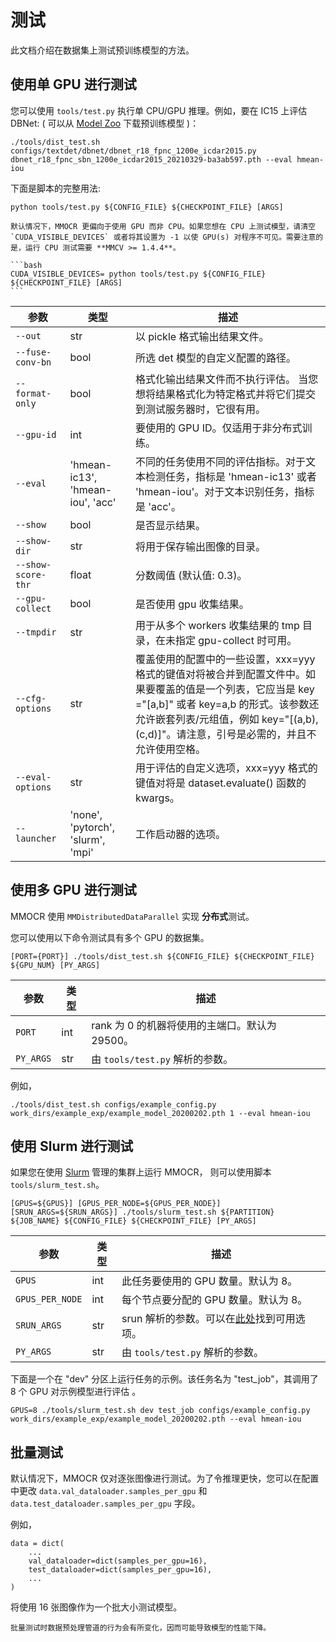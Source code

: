 # 测试

此文档介绍在数据集上测试预训练模型的方法。

## 使用单 GPU 进行测试

您可以使用 `tools/test.py` 执行单 CPU/GPU 推理。例如，要在 IC15 上评估 DBNet: ( 可以从 [Model Zoo]( ../../README_zh-CN.md#模型库) 下载预训练模型 )：

```shell
./tools/dist_test.sh configs/textdet/dbnet/dbnet_r18_fpnc_1200e_icdar2015.py dbnet_r18_fpnc_sbn_1200e_icdar2015_20210329-ba3ab597.pth --eval hmean-iou
```

下面是脚本的完整用法:

```shell
python tools/test.py ${CONFIG_FILE} ${CHECKPOINT_FILE} [ARGS]
```

````{note}
默认情况下，MMOCR 更偏向于使用 GPU 而非 CPU。如果您想在 CPU 上测试模型，请清空 `CUDA_VISIBLE_DEVICES` 或者将其设置为 -1 以使 GPU(s) 对程序不可见。需要注意的是，运行 CPU 测试需要 **MMCV >= 1.4.4**。

```bash
CUDA_VISIBLE_DEVICES= python tools/test.py ${CONFIG_FILE} ${CHECKPOINT_FILE} [ARGS]
```

````



| 参数               | 类型                              | 描述                                                                                                                                                                                                                                                                                                                                                                            |
| ------------------ | --------------------------------- | -------------------------------------------------------------------------------------------------------------------------------------------------------------------------------------------------------------------------------------------------------------------------------------------------------------------------------------------------------------------------------------- |
| `--out`            | str                               | 以 pickle 格式输出结果文件。                                                                                                                                                                                                                                                                                                                                                   |
| `--fuse-conv-bn`   | bool                              | 所选 det 模型的自定义配置的路径。                                                                                                                                                                                                                                                                                                                                  |
| `--format-only`    | bool                              | 格式化输出结果文件而不执行评估。 当您想将结果格式化为特定格式并将它们提交到测试服务器时，它很有用。                                                                                                                                                                                                                     |
| `--gpu-id`         | int                               | 要使用的 GPU ID。仅适用于非分布式训练。                                                                                                                                                                                                                                                                                                                           |
| `--eval`           | 'hmean-ic13', 'hmean-iou', 'acc'  | 不同的任务使用不同的评估指标。对于文本检测任务，指标是 'hmean-ic13' 或者 'hmean-iou'。对于文本识别任务，指标是 'acc'。                                                                                                                                                                                                 |
| `--show`           | bool                              | 是否显示结果。                                                                                                                                                                                                                                                                                                                                                               |
| `--show-dir`       | str                               | 将用于保存输出图像的目录。                                                                                                                                                                                                                                                                                                                                      |
| `--show-score-thr` | float                             | 分数阈值 (默认值: 0.3)。                                                                                                                                                                                                                                                                                                                                                        |
| `--gpu-collect`    | bool                              | 是否使用 gpu 收集结果。                                                                                                                                                                                                                                                                                                                                                 |
| `--tmpdir`         | str                               | 用于从多个 workers 收集结果的 tmp 目录，在未指定 gpu-collect 时可用。                                                                                                                                                                                                                                                                  |
| `--cfg-options`    | str                               | 覆盖使用的配置中的一些设置，xxx=yyy 格式的键值对将被合并到配置文件中。如果要覆盖的值是一个列表，它应当是 key ="[a,b]" 或者 key=a,b 的形式。该参数还允许嵌套列表/元组值，例如 key="[(a,b),(c,d)]"。请注意，引号是必需的，并且不允许使用空格。 |
| `--eval-options`   | str                               | 用于评估的自定义选项，xxx=yyy 格式的键值对将是 dataset.evaluate() 函数的 kwargs。                                                                                                                                                                                                                                                                 |
| `--launcher`       | 'none', 'pytorch', 'slurm', 'mpi' | 工作启动器的选项。                                                                                                                                                                                                                                                                                                                                                             |

## 使用多 GPU 进行测试

MMOCR 使用 `MMDistributedDataParallel` 实现 **分布式**测试。

您可以使用以下命令测试具有多个 GPU 的数据集。


```shell
[PORT={PORT}] ./tools/dist_test.sh ${CONFIG_FILE} ${CHECKPOINT_FILE} ${GPU_NUM} [PY_ARGS]
```

| 参数 | 类型 | 描述                                                                      |
| --------- | ---- | -------------------------------------------------------------------------------- |
| `PORT`    | int  | rank 为 0 的机器将使用的主端口。默认为 29500。 |
| `PY_ARGS` | str  | 由 `tools/test.py` 解析的参数。                                       |

例如，

```shell
./tools/dist_test.sh configs/example_config.py work_dirs/example_exp/example_model_20200202.pth 1 --eval hmean-iou
```

## 使用 Slurm 进行测试

如果您在使用 [Slurm](https://slurm.schedmd.com/) 管理的集群上运行 MMOCR， 则可以使用脚本 `tools/slurm_test.sh`。

```shell
[GPUS=${GPUS}] [GPUS_PER_NODE=${GPUS_PER_NODE}] [SRUN_ARGS=${SRUN_ARGS}] ./tools/slurm_test.sh ${PARTITION} ${JOB_NAME} ${CONFIG_FILE} ${CHECKPOINT_FILE} [PY_ARGS]
```

| 参数       | 类型 | 描述                                                                                                 |
| --------------- | ---- | ----------------------------------------------------------------------------------------------------------- |
| `GPUS`          | int  | 此任务要使用的 GPU 数量。默认为 8。                                                  |
| `GPUS_PER_NODE` | int  | 每个节点要分配的 GPU 数量。默认为 8。                                                |
| `SRUN_ARGS`     | str  | srun 解析的参数。可以在[此处](https://slurm.schedmd.com/srun.html)找到可用选项。|
| `PY_ARGS`       | str  | 由 `tools/test.py` 解析的参数。                                                                  |

下面是一个在 "dev" 分区上运行任务的示例。该任务名为 "test_job"，其调用了 8 个 GPU 对示例模型进行评估 。

```shell
GPUS=8 ./tools/slurm_test.sh dev test_job configs/example_config.py work_dirs/example_exp/example_model_20200202.pth --eval hmean-iou
```

## 批量测试

默认情况下，MMOCR 仅对逐张图像进行测试。为了令推理更快，您可以在配置中更改
`data.val_dataloader.samples_per_gpu` 和 `data.test_dataloader.samples_per_gpu` 字段。

例如，
```
data = dict(
    ...
    val_dataloader=dict(samples_per_gpu=16),
    test_dataloader=dict(samples_per_gpu=16),
    ...
)
```

将使用 16 张图像作为一个批大小测试模型。

```{warning}
批量测试时数据预处理管道的行为会有所变化，因而可能导致模型的性能下降。
```

